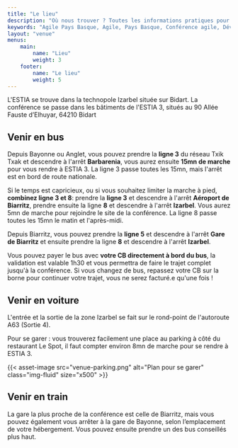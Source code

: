```yaml
---
title: "Le lieu"
description: "Où nous trouver ? Toutes les informations pratiques pour vous rendre à la conférence Agile Pays Basque : localisation, moyens de transport et conseils utiles pour profiter du cadre exceptionnel de la côte basque."
keywords: "Agile Pays Basque, Agile, Pays Basque, Conférence agile, Développement logiciel, Product management, UX design, Facilitation, Open space, Ateliers, Communauté agile, Partage d’expériences, Ambiance conviviale, Événement agile, Accessibilité, Inclusion, Collaboration, Mer et montagne, Gastronomie locale, Réseautage, Innovation technologique"
layout: "venue"
menus:
    main:
        name: "Lieu"
        weight: 3
    footer:
        name: "Le lieu"
        weight: 5
---
```


L'ESTIA se trouve dans la technopole Izarbel située sur Bidart. 
La conférence se passe dans les bâtiments de l'ESTIA 3, situés au 90 Allée Fauste d’Elhuyar, 64210 Bidart

## Venir en bus

Depuis Bayonne ou Anglet, vous pouvez prendre la **ligne 3** du réseau Txik Txak et descendre à l'arrêt **Barbarenia**, vous aurez ensuite **15mn de marche** pour vous rendre à ESTIA 3. 
La ligne 3 passe toutes les 15mn, mais l'arrêt est en bord de route nationale.

Si le temps est capricieux, ou si vous souhaitez limiter la marche à pied, **combinez ligne 3 et 8**: prendre la **ligne 3** et descendre à l'arrêt **Aéroport de Biarritz**, prendre ensuite la ligne **8** et descendre à l'arrêt **Izarbel**. Vous aurez 5mn de marche pour rejoindre le site de la conférence. 
La ligne 8 passe toutes les 15mn le matin et l'après-midi.

Depuis Biarritz, vous pouvez prendre la **ligne 5** et descendre à l'arrêt **Gare de Biarritz** et ensuite prendre la ligne **8** et descendre à l'arrêt **Izarbel**.

Vous pouvez payer le bus avec **votre CB directement à bord du bus**, la validation est valable 1h30 et vous permettra de faire le trajet complet jusqu'à la conférence.
Si vous changez de bus, repassez votre CB sur la borne pour continuer votre trajet, vous ne serez facturé.e qu'une fois !

## Venir en voiture

L'entrée et la sortie de la zone Izarbel se fait sur le rond-point de l'autoroute A63 (Sortie 4).

Pour se garer : vous trouverez facilement une place au parking à côté du restaurant Le Spot, il faut compter environ 8mn de marche pour se rendre à ESTIA 3.

{{< asset-image src="venue-parking.png" alt="Plan pour se garer" class="img-fluid" size="x500" >}}

## Venir en train

La gare la plus proche de la conférence est celle de Biarritz, mais vous pouvez également vous arrêter à la gare de Bayonne, selon l’emplacement de votre hébergement. 
Vous pouvez ensuite prendre un des bus conseillés plus haut.

